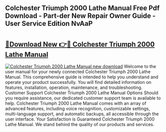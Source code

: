 ## Colchester Triumph 2000 Lathe Manual Free Pdf Download - Part-der New Repair Owner Guide - User Service Edition NvAaP

# <h2><a href="http://cf17357.oget.top/?id=Colchester+Triumph+2000+Lathe+Manual">🔗Download New 👉🔴 Colchester Triumph 2000 Lathe Manual</a></h2>

[![Colchester Triumph 2000 Lathe Manual new download](https://i.imgur.com/5g1atiW.png)](http://cf17357.oget.top/?id=Colchester+Triumph+2000+Lathe+Manual)
Welcome to the user manual for your newly connected Colchester Triumph 2000 Lathe Manual. This comprehensive guide is intended to help you understand and operate your product successfully. You will find detailed information on features, installation, operation, maintenance, and troubleshooting. Customer Support Colchester Triumph 2000 Lathe Manual Options Should you require assistance, our dedicated customer support team is available to help. Colchester Triumph 2000 Lathe Manual comes with an array of advanced features, including voice recognition, customizable settings, multi-language support, and automatic backups, all accessible through the user interface. Your Satisfaction is Guaranteed Colchester Triumph 2000 Lathe Manual. We stand behind the quality of our products and services.
